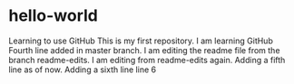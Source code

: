 # hello-world
Learning to use GitHub
This is my first repository. I am learning GitHub
Fourth line added in master branch.
I am editing the readme file from the branch readme-edits. 
I am editing from readme-edits again. Adding a fifth line as of now.
Adding a sixth line line 6
